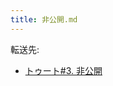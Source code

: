 ```yaml
---
title: 非公開.md
---
```

<div>

転送先:

-   [トゥート#3. 非公開](/%E3%83%88%E3%82%A5%E3%83%BC%E3%83%88#3._.E9.9D.9E.E5.85.AC.E9.96.8B "トゥート")

</div>

<div>

</div>
